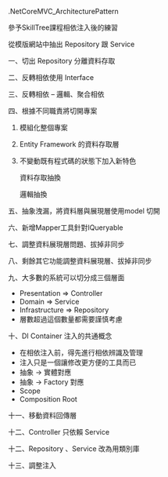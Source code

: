 .NetCoreMVC_ArchitecturePattern

參予SkillTree課程相依注入後的練習

從模版網站中抽出 Repository 跟 Service

一、切出 Repository 分離資料存取

二、反轉相依使用 Interface

三、反轉相依 – 邏輯、聚合相依

四、根據不同職責將切開專案

1. 模組化整個專案

2. Entity Framework 的資料存取層

3. 不變動既有程式碼的狀態下加入新特色

   資料存取抽換

   邏輯抽換

五、抽象洩漏，將資料層與展現層使用model 切開

六、新增Mapper工具針對IQueryable

七、調整資料展現層問題、拔掉非同步

八、剩餘其它功能調整資料展現層、拔掉非同步

九、大多數的系統可以切分成三個層面

- Presentation => Controller
- Domain => Service
- Infrastructure => Repository
- 層數超過這個數量都需要謹慎考慮

十、DI Container 注入的共通概念

- 在相依注入前，得先進行相依辨識及管理
- 注入只是一個讓修改更方便的工具而已
- 抽象 -> 實體對應
- 抽象 -> Factory 對應
- Scope
- Composition Root

十一、移動資料回傳層

十二、Controller 只依賴 Service

十二、Repository 、Service 改為用類別庫

十三、調整注入